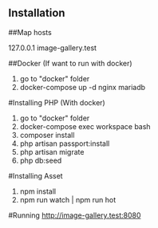 ## Installation

##Map hosts

127.0.0.1   image-gallery.test

##Docker (If want to run with docker)
1. go to "docker" folder
2. docker-compose up -d nginx mariadb


#Installing PHP (With docker)
1. go to "docker" folder
2. docker-compose exec workspace bash
3. composer install
4. php artisan passport:install
5. php artisan migrate
6. php db:seed

#Installing Asset
1. npm install
2. npm run watch | npm run hot

#Running
http://image-gallery.test:8080